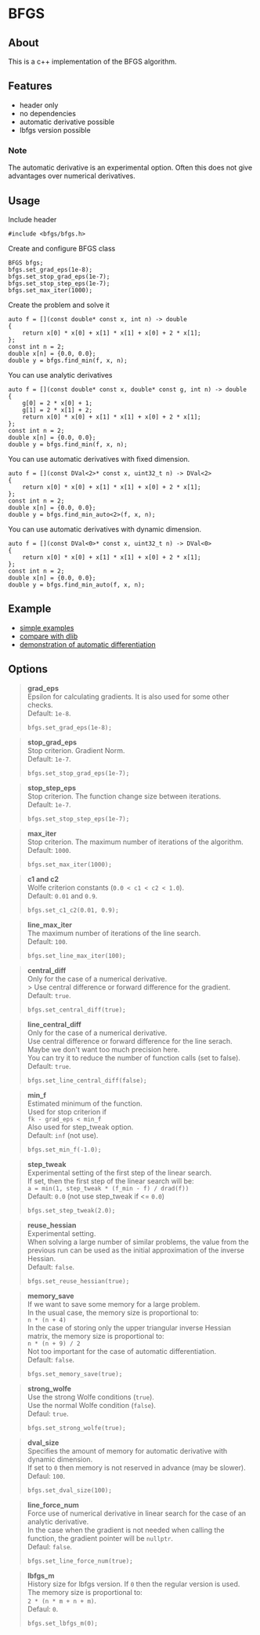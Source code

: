 # BFGS


## About
This is a c++ implementation of the BFGS algorithm.


## Features
* header only
* no dependencies
* automatic derivative possible
* lbfgs version possible


### Note
The automatic derivative is an experimental option. Often this does not give advantages over numerical derivatives.


## Usage

Include header
```
#include <bfgs/bfgs.h>
```

Create and configure BFGS class
```
BFGS bfgs;
bfgs.set_grad_eps(1e-8);
bfgs.set_stop_grad_eps(1e-7);
bfgs.set_stop_step_eps(1e-7);
bfgs.set_max_iter(1000);
```

Create the problem and solve it
```
auto f = [](const double* const x, int n) -> double
{
    return x[0] * x[0] + x[1] * x[1] + x[0] + 2 * x[1];
};
const int n = 2;
double x[n] = {0.0, 0.0};
double y = bfgs.find_min(f, x, n);
```

You can use analytic derivatives
```
auto f = [](const double* const x, double* const g, int n) -> double
{
    g[0] = 2 * x[0] + 1;
    g[1] = 2 * x[1] + 2;
    return x[0] * x[0] + x[1] * x[1] + x[0] + 2 * x[1];
};
const int n = 2;
double x[n] = {0.0, 0.0};
double y = bfgs.find_min(f, x, n);
```

You can use automatic derivatives with fixed dimension.
```
auto f = [](const DVal<2>* const x, uint32_t n) -> DVal<2>
{
    return x[0] * x[0] + x[1] * x[1] + x[0] + 2 * x[1];
};
const int n = 2;
double x[n] = {0.0, 0.0};
double y = bfgs.find_min_auto<2>(f, x, n);
```

You can use automatic derivatives with dynamic dimension.
```
auto f = [](const DVal<0>* const x, uint32_t n) -> DVal<0>
{
    return x[0] * x[0] + x[1] * x[1] + x[0] + 2 * x[1];
};
const int n = 2;
double x[n] = {0.0, 0.0};
double y = bfgs.find_min_auto(f, x, n);
```


## Example
* [simple examples](example/simple)
* [compare with dlib](example/dlib)
* [demonstration of automatic differentiation](example/autodiff)


## Options

> **grad_eps**<br/>
Epsilon for calculating gradients. It is also used for some other checks.<br/>
Default: `1e-8`.
> ```
> bfgs.set_grad_eps(1e-8);
> ```

> **stop_grad_eps**<br/>
Stop criterion. Gradient Norm.<br/>
Default: `1e-7`.
> ```
> bfgs.set_stop_grad_eps(1e-7);
> ```

> **stop_step_eps**<br/>
Stop criterion. The function change size between iterations.<br/>
Default: `1e-7`.
> ```
> bfgs.set_stop_step_eps(1e-7);
> ```

> **max_iter**<br/>
Stop criterion. The maximum number of iterations of the algorithm.<br/>
Default: `1000`.
> ```
> bfgs.set_max_iter(1000);
> ```

> **c1 and c2**<br/>
Wolfe criterion constants (`0.0 < c1 < c2 < 1.0`).<br/>
Default: `0.01` and `0.9`.
> ```
> bfgs.set_c1_c2(0.01, 0.9);
> ```

> **line_max_iter**<br/>
The maximum number of iterations of the line search.<br/>
Default: `100`.
> ```
> bfgs.set_line_max_iter(100);
> ```

> **central_diff**<br/>
Only for the case of a numerical derivative.<br/>>
Use central difference or forward difference for the gradient.<br/>
Default: `true`.
> ```
> bfgs.set_central_diff(true);
> ```

> **line_central_diff**<br/>
Only for the case of a numerical derivative.<br/>
Use central difference or forward difference for the line serach.<br/>
Maybe we don't want too much precision here.<br/>
You can try it to reduce the number of function calls (set to false).<br/>
Default: `true`.
> ```
> bfgs.set_line_central_diff(false);
> ```

> **min_f**<br/>
Estimated minimum of the function.<br/>
Used for stop criterion if<br/>
`fk - grad_eps < min_f`<br/>
Also used for step_tweak option.<br/>
Default: `inf` (not use).
> ```
> bfgs.set_min_f(-1.0);
> ```

> **step_tweak**<br/>
Experimental setting of the first step of the linear search.<br/>
If set, then the first step of the linear search will be:<br/>
`a = min(1, step_tweak * (f_min - f) / drad(f))`<br/>
Default: `0.0` (not use step_tweak if <= `0.0`)
> ```
> bfgs.set_step_tweak(2.0);
> ```

> **reuse_hessian**<br/>
Experimental setting.<br/>
When solving a large number of similar problems, the value from the previous run can be used as the initial approximation of the inverse Hessian.<br/>
Default: `false`.
> ```
> bfgs.set_reuse_hessian(true);
> ```

> **memory_save**<br/>
If we want to save some memory for a large problem.<br/>
In the usual case, the memory size is proportional to:<br/>
`n * (n + 4)`<br/>
In the case of storing only the upper triangular inverse Hessian matrix, the memory size is proportional to:<br/>
`n * (n + 9) / 2`<br/>
Not too important for the case of automatic differentiation.<br/>
Default: `false`.
> ```
> bfgs.set_memory_save(true);
> ```

> **strong_wolfe**<br/>
Use the strong Wolfe conditions (`true`).<br/>
Use the normal Wolfe condition (`false`).<br/>
Defaul: `true`.
> ```
> bfgs.set_strong_wolfe(true);
> ```

> **dval_size**<br/>
Specifies the amount of memory for automatic derivative with dynamic dimension.<br/>
If set to `0` then memory is not reserved in advance (may be slower).<br/>
Defaul: `100`.
> ```
> bfgs.set_dval_size(100);
> ```

> **line_force_num**<br/>
Force use of numerical derivative in linear search for the case of an analytic derivative.<br/>
In the case when the gradient is not needed when calling the function, the gradient pointer will be `nullptr`.<br/>
Defaul: `false`.
> ```
> bfgs.set_line_force_num(true);
> ```

> **lbfgs_m**<br/>
History size for lbfgs version. If `0` then the regular version is used.<br/>
The memory size is proportional to:<br/>
`2 * (n * m + n + m)`.<br/>
Defaul: `0`.
> ```
> bfgs.set_lbfgs_m(0);
> ```